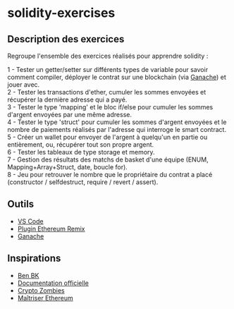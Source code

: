 # solidity-exercises
## Description des exercices
Regroupe l'ensemble des exercices réalisés pour apprendre solidity :  
  
1 - Tester un getter/setter sur différents types de variable pour savoir comment compiler, déployer le contrat sur une blockchain (via [Ganache](https://trufflesuite.com/ganache/)) et jouer avec.  
2 - Tester les transactions d'ether, cumuler les sommes envoyées et récupérer la dernière adresse qui a payé.  
3 - Tester le type 'mapping' et le bloc if/else pour cumuler les sommes d'argent envoyées par une même adresse.  
4 - Tester le type 'struct' pour cumuler les sommes d'argent envoyées et le nombre de paiements réalisés par l'adresse qui interroge le smart contract.  
5 - Créer un wallet pour envoyer de l'argent à quelqu'un en partie ou entièrement, ou, récupérer tout son propre argent.  
6 - Tester les tableaux de type storage et memory.  
7 - Gestion des résultats des matchs de basket d'une équipe (ENUM, Mapping+Array+Struct, date, boucle for).  
8 - Jeu pour retrouver le nombre que le propriétaire du contrat a placé (constructor / selfdestruct, require / revert / assert).  

## Outils
 - [VS Code](https://code.visualstudio.com/)
 - [Plugin Ethereum Remix](https://github.com/ethereum/remix-vscode)
 - [Ganache](https://trufflesuite.com/ganache/)

## Inspirations
 - [Ben BK](https://www.youtube.com/@BenBK)
 - [Documentation officielle](https://docs.soliditylang.org/)
 - [Crypto Zombies](https://cryptozombies.io/fr/)
 - [Maîtriser Ethereum](https://github.com/maitriser-ca/LivreMaitriserEthereum)
